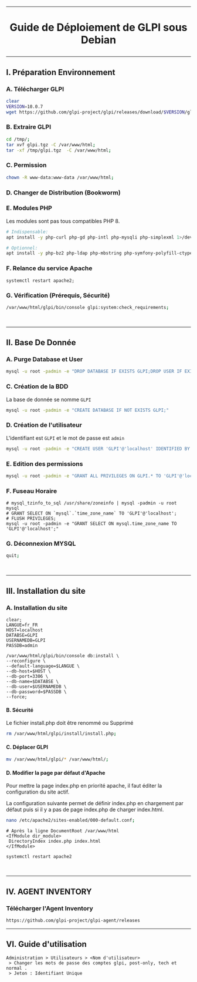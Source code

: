 --------------------------------------------------------------------------------------------------------------------------------------------
# <p align='center'> Guide de Déploiement de GLPI sous Debian </p>

--------------------------------------------------------------------------------------------------------------------------------------------
## I. Préparation Environnement
### A. Télécharger GLPI
```bash
clear
VERSION=10.0.7
wget https://github.com/glpi-project/glpi/releases/download/$VERSION/glpi-$VERSION.tgz -O /tmp/glpi.tgz 2>/dev/null;
```

### B. Extraire GLPI
```bash
cd /tmp/;
tar xvf glpi.tgz -C /var/www/html;
tar -xf /tmp/glpi.tgz  -C /var/www/html;
```

### C. Permission
```bash
chown -R www-data:www-data /var/www/html;
```

### D. Changer de Distribution (Bookworm)


### E. Modules PHP
Les modules sont pas tous compatibles PHP 8.
```bash
# Indispensable:
apt install -y php-curl php-gd php-intl php-mysqli php-simplexml 1>/dev/null;

# Optionnel:
apt install -y php-bz2 php-ldap php-mbstring php-symfony-polyfill-ctype php-zip 1>/dev/null;
```

### F. Relance du service Apache
```
systemctl restart apache2;
```

### G. Vérification (Prérequis, Sécurité)
```bash
/var/www/html/glpi/bin/console glpi:system:check_requirements;
```
<br />

--------------------------------------------------------------------------------------------------------------------------------------------
## II. Base De Donnée
### A. Purge Database et User
```bash
mysql -u root -padmin -e "DROP DATABASE IF EXISTS GLPI;DROP USER IF EXISTS 'GLPI'@'localhost';"
```

### C. Création de la BDD
La base de donnée se nomme `GLPI`
```bash
mysql -u root -padmin -e "CREATE DATABASE IF NOT EXISTS GLPI;"
```

### D. Création de l'utilisateur
L'identifiant est `GLPI` et le mot de passe est `admin`
```bash
mysql -u root -padmin -e "CREATE USER 'GLPI'@'localhost' IDENTIFIED BY 'admin';"
```

### E. Edition des permissions
```bash
mysql -u root -padmin -e "GRANT ALL PRIVILEGES ON GLPI.* TO 'GLPI'@'localhost';"
```

### F. Fuseau Horaire
```
# mysql_tzinfo_to_sql /usr/share/zoneinfo | mysql -padmin -u root mysql
# GRANT SELECT ON `mysql`.`time_zone_name` TO 'GLPI'@'localhost';
# FLUSH PRIVILEGES;
mysql -u root -padmin -e "GRANT SELECT ON mysql.time_zone_name TO 'GLPI'@'localhost';"
```

### G. Déconnexion MYSQL
```bash
quit;
```
<br />

--------------------------------------------------------------------------------------------------------------------------------------------
## III. Installation du site
### A. Installation du site
```
clear;
LANGUE=fr_FR
HOST=localhost
DATABSE=GLPI
USERNAMEDB=GLPI
PASSDB=admin

/var/www/html/glpi/bin/console db:install \
--reconfigure \
--default-language=$LANGUE \
--db-host=$HOST \
--db-port=3306 \
--db-name=$DATABSE \
--db-user=$USERNAMEDB \
--db-password=$PASSDB \
--force;
```

#### B. Sécurité
Le fichier install.php doit être renommé ou Supprimé
```bash
rm /var/www/html/glpi/install/install.php;
```

#### C. Déplacer GLPI
```bash
mv /var/www/html/glpi/* /var/www/html/;
```
#### D. Modifier la page par défaut d'Apache
Pour mettre la page index.php en priorité  apache, il faut éditer la configuration du site actif.

La configuration suivante permet de définir index.php en chargement par défaut puis si il y a pas de page index.php de charger index.html.

```bash
nano /etc/apache2/sites-enabled/000-default.conf;
```

```
# Après la ligne DocumentRoot /var/www/html
<IfModule dir_module>
 DirectoryIndex index.php index.html
</IfModule>
```

```
systemctl restart apache2
```

<br />

--------------------------------------------------------------------------------------------------------------------------------------------
## IV. AGENT INVENTORY
### Télécharger l'Agent Inventory
```bash
https://github.com/glpi-project/glpi-agent/releases
```

--------------------------------------------------------------------------------------------------------------------------------------------
## VI. Guide d'utilisation
```
Administration > Utilisateurs > <Nom d'utilisateur>
 > Changer les mots de passe des comptes glpi, post-only, tech et normal .
 > Jeton : Identifiant Unique
```
